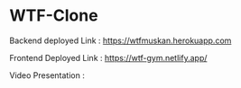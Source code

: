 # WTF-Clone

Backend deployed Link : https://wtfmuskan.herokuapp.com

Frontend Deployed Link : https://wtf-gym.netlify.app/

Video Presentation : 